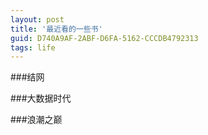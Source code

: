 ```yaml
---
layout: post
title: '最近看的一些书'
guid: D740A9AF-2ABF-D6FA-5162-CCCDB4792313
tags: life
---
```



###结网




###大数据时代




###浪潮之巅
